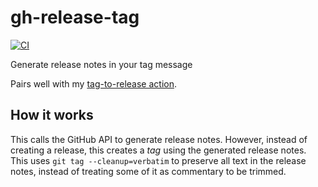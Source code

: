 # gh-release-tag

[![CI](https://github.com/spenserblack/gh-release-tag/actions/workflows/ci.yml/badge.svg)](https://github.com/spenserblack/gh-release-tag/actions/workflows/ci.yml)

Generate release notes in your tag message

Pairs well with my [tag-to-release action][actions-tag-to-release].

## How it works

This calls the GitHub API to generate release notes. However, instead
of creating a release, this creates a *tag* using the generated release
notes. This uses `git tag --cleanup=verbatim` to preserve all text
in the release notes, instead of treating some of it as commentary to
be trimmed.

[actions-tag-to-release]: https://github.com/spenserblack/actions-tag-to-release
